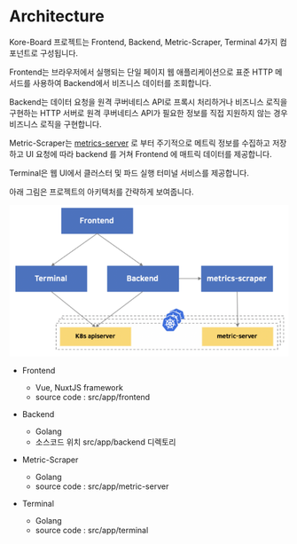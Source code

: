 # Architecture

Kore-Board 프로젝트는 Frontend, Backend, Metric-Scraper, Terminal 4가지 컴포넌트로 구성됩니다.

Frontend는 브라우저에서 실행되는 단일 페이지 웹 애플리케이션으로 표준 HTTP 메서드를 사용하여 Backend에서 비즈니스 데이터를 조회합니다.

Backend는 데이터 요청을  원격 쿠버네티스 API로 프록시 처리하거나 비즈니스 로직을 구현하는 HTTP 서버로 원격 쿠버네티스 API가 필요한 정보를 직접 지원하지 않는 경우 비즈니스 로직을 구현합니다.

Metric-Scraper는 [metrics-server](https://github.com/kubernetes-sigs/metrics-server) 로 부터 주기적으로 메트릭 정보를 수집하고 저장하고 UI 요청에 따라 backend 를 거쳐 Frontend 에 매트릭 데이터를 제공합니다.

Terminal은 웹 UI에서 클러스터 및 파드 실행 터미널 서비스를 제공합니다.

아래 그림은 프로젝트의 아키텍처를 간략하게 보여줍니다.

![Architecture Overview](../images/architecture.png)


* Frontend
  * Vue, NuxtJS framework
  * source code : src/app/frontend

* Backend
  * Golang
  * 소스코드 위치 src/app/backend 디렉토리

* Metric-Scraper
  * Golang
  * source code : src/app/metric-server

* Terminal
  * Golang
  * source code : src/app/terminal

